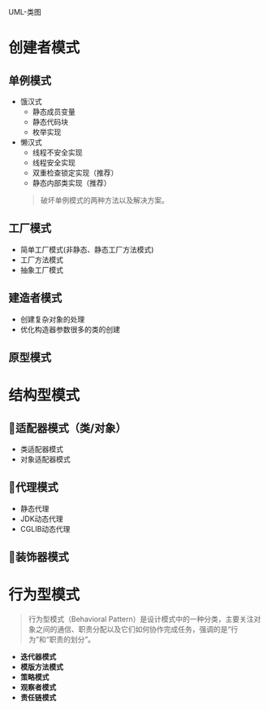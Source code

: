 UML-类图
# 创建者模式
## **单例模式**
- 饿汉式
    - 静态成员变量
    - 静态代码块
    - 枚举实现
- 懒汉式
  - 线程不安全实现
  - 线程安全实现
  - 双重检查锁定实现（推荐）
  - 静态内部类实现（推荐）
  > 破坏单例模式的两种方法以及解决方案。
## **工厂模式**
  - 简单工厂模式(非静态、静态工厂方法模式)
  - 工厂方法模式
  - 抽象工厂模式 
## **建造者模式**
- 创建复杂对象的处理
- 优化构造器参数很多的类的创建

## 原型模式

# 结构型模式
## 🌟适配器模式（类/对象）
- 类适配器模式
- 对象适配器模式
##  🌟代理模式
- 静态代理
- JDK动态代理
- CGLIB动态代理

## 🌟装饰器模式

# 行为型模式
> 行为型模式（Behavioral Pattern）是设计模式中的一种分类，主要关注对象之间的通信、职责分配以及它们如何协作完成任务，强调的是“行为”和“职责的划分”。
- **迭代器模式**
- **模版方法模式**
- **策略模式**
- **观察者模式**
- **责任链模式**
